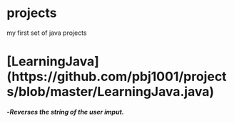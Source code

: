 projects
========

my first set of java projects

<h1>[LearningJava](https://github.com/pbj1001/projects/blob/master/LearningJava.java) <h4>-<em>Reverses the string of the user imput.</em>
